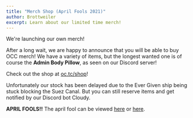 ```yaml
---
title: "Merch Shop (April Fools 2021)"
author: Brottweiler
excerpt: Learn about our limited time merch!
---
```


We're launching our own merch!

After a long wait, we are happy to announce that you will be able to buy OCC merch! We have a variety of items, but the longest wanted one is of course the **Admin Body Pillow**, as seen on our Discord server!

Check out the shop at [oc.tc/shop](https://oc.tc/shop/)!

Unfortunately our stock has been delayed due to the Ever Given ship being stuck blocking the Suez Canal. But you can still reserve items and get notified by our Discord bot Cloudy.

**APRIL FOOLS!!** The april fool can be viewed [here](https://web.archive.org/web/20210401213021/https://oc.tc/shop/) or [here](https://archive.ph/noQnZ).
